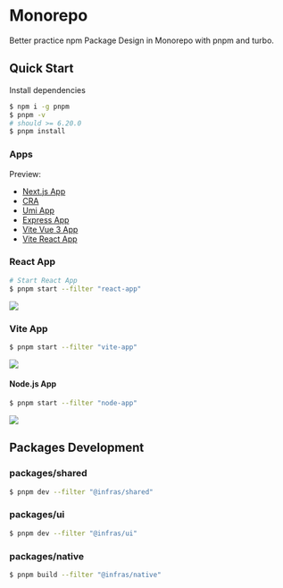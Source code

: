# Monorepo

Better practice npm Package Design in Monorepo with pnpm and turbo.

## Quick Start

Install dependencies

```bash
$ npm i -g pnpm
$ pnpm -v
# should >= 6.20.0
$ pnpm install
```

### Apps

Preview:
- [Next.js App](https://monorepo-next-app.vercel.app/)
- [CRA](https://monorepo-react-app.vercel.app/)
- [Umi App](https://monorepo-umi-app.vercel.app/)
- [Express App](https://monorepo-express-app.vercel.app/)
- [Vite Vue 3 App](https://monorepo-vite-vue3-app.vercel.app/)
- [Vite React App](https://monorepo-vite-react-app.vercel.app/)

### React App

```bash
# Start React App
$ pnpm start --filter "react-app"
```

![](https://user-images.githubusercontent.com/13595509/146680807-a15b411e-075a-438e-b020-f3d88240c55d.png)

### Vite App

```bash
$ pnpm start --filter "vite-app"
```

![](https://user-images.githubusercontent.com/13595509/146680790-c5b506ae-5006-42a2-b9df-c379499dab3b.png)


#### Node.js App

```bash
$ pnpm start --filter "node-app"
```

![](https://user-images.githubusercontent.com/13595509/146680754-8b6798f4-fa4f-43ff-929e-911e1343ef88.png)

## Packages Development

### packages/shared

```bash
$ pnpm dev --filter "@infras/shared"
```

### packages/ui

```bash
$ pnpm dev --filter "@infras/ui"
```

### packages/native

```bash
$ pnpm build --filter "@infras/native"
```
